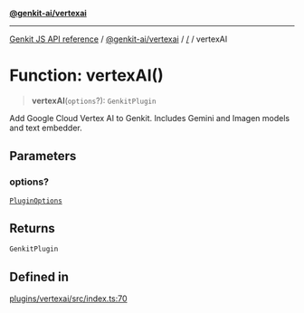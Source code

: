 [**@genkit-ai/vertexai**](../README.md)

***

[Genkit JS API reference](../../../README.md) / [@genkit-ai/vertexai](../README.md) / [/](../README.md) / vertexAI

# Function: vertexAI()

> **vertexAI**(`options`?): `GenkitPlugin`

Add Google Cloud Vertex AI to Genkit. Includes Gemini and Imagen models and text embedder.

## Parameters

### options?

[`PluginOptions`](../interfaces/PluginOptions.md)

## Returns

`GenkitPlugin`

## Defined in

[plugins/vertexai/src/index.ts:70](https://github.com/firebase/genkit/blob/286538acadb0c266800cfa4edc099546226d5af8/js/plugins/vertexai/src/index.ts#L70)
